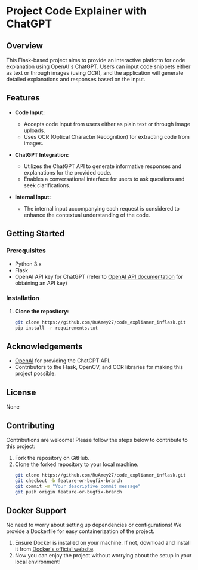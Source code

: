 # Project Code Explainer with ChatGPT

## Overview

This Flask-based project aims to provide an interactive platform for code explanation using OpenAI's ChatGPT. Users can input code snippets either as text or through images (using OCR), and the application will generate detailed explanations and responses based on the input.

## Features

- **Code Input:**
  - Accepts code input from users either as plain text or through image uploads.
  - Uses OCR (Optical Character Recognition) for extracting code from images.

- **ChatGPT Integration:**
  - Utilizes the ChatGPT API to generate informative responses and explanations for the provided code.
  - Enables a conversational interface for users to ask questions and seek clarifications.

- **Internal Input:**
  - The internal input accompanying each request is considered to enhance the contextual understanding of the code.

## Getting Started

### Prerequisites

- Python 3.x
- Flask
- OpenAI API key for ChatGPT (refer to [OpenAI API documentation](https://beta.openai.com/docs/) for obtaining an API key)

### Installation

1. **Clone the repository:**

   ```bash
   git clone https://github.com/RuAmey27/code_explianer_inflask.git
   pip install -r requirements.txt
   
## Acknowledgements

- [OpenAI](https://www.openai.com/) for providing the ChatGPT API.
- Contributors to the Flask, OpenCV, and OCR libraries for making this project possible.

## License

None

## Contributing

Contributions are welcome! Please follow the steps below to contribute to this project:

1. Fork the repository on GitHub.
2. Clone the forked repository to your local machine.
   ```bash
   git clone https://github.com/RuAmey27/code_explianer_inflask.git
   git checkout -b feature-or-bugfix-branch
   git commit -m "Your descriptive commit message"
   git push origin feature-or-bugfix-branch

## Docker Support

No need to worry about setting up dependencies or configurations! We provide a Dockerfile for easy containerization of the project.

1. Ensure Docker is installed on your machine. If not, download and install it from [Docker's official website](https://www.docker.com/get-started).
2. Now you can enjoy the project without worrying about the setup in your local environment!


